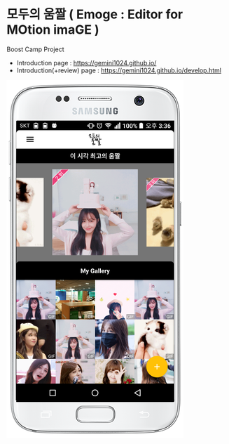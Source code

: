 # 모두의 움짤 ( Emoge : Editor for MOtion imaGE )
Boost Camp Project

* Introduction page : https://gemini1024.github.io/
* Introduction(+review) page : https://gemini1024.github.io/develop.html


![이미지](readme_img/main.png)


